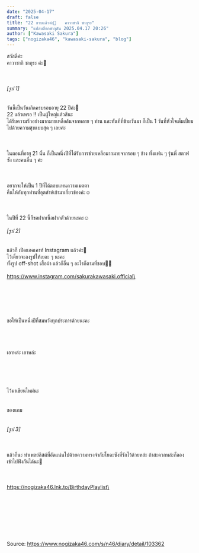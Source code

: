 ```yaml
---
date: "2025-04-17"
draft: false
title: "22 ขวบแล้วค่ะ🎂　　คาวาซากิ ซากุระ"
summary: "แปลบล็อกซากุตัน 2025.04.17 20:26"
author: ["Kawasaki Sakura"]
tags: ["nogizaka46", "kawasaki-sakura", "blog"]
---
```


สวัสดีค่ะ\
คาวาซากิ ซากุระ ค่ะ🌸\
\
\
\
_[รูป 1]_\
\
\
วันนี้เป็นวันเกิดครบรอบอายุ 22 ปีค่ะ🎂\
22 แล้วเหรอ !! เป็นผู้ใหญ่แล้วสินะ\
ได้รับความรักอย่างมากมายเหลือล้นจากหลาย ๆ ท่าน และทันทีที่ข้ามวันมา ก็เป็น 1 วันที่หัวใจเต็มเปี่ยมไปด้วยความสุขแบบสุด ๆ เลยค่ะ\
\
\
\
ในตอนที่อายุ 21 นั้น ก็เป็นหนึ่งปีที่ได้รับการช่วยเหลือมากมายจากรอบ ๆ ข้าง ทั้งแฟน ๆ รุ่นพี่ สตาฟซัง และคนอื่น ๆ ค่ะ\
\
\
\
อยากจะให้เป็น 1 ปีที่ได้ตอบแทนความเมตตา\
คืนให้กับทุกท่านที่อุตส่าห์เข้ามาเกี่ยวข้องค่ะ☺︎\
\
\
\
ในปีที่ 22 นี้ก็ขอฝากเนื้อฝากตัวด้วยนะคะ☺️\
\
_[รูป 2]_\
\
\
แล้วก็ เปิดแอคเคาท์ Instagram แล้วค่ะ📸\
ไว้เดี๋ยวจะลงรูปให้เยอะ ๆ นะคะ\
ทั้งรูป off-shot เสื้อผ้า แล้วก็อื่น ๆ อะไรก็ตามที่ชอบ🎀💭\
\
https://www.instagram.com/sakurakawasaki.official\
\
\
\
\
\
\
\
ขอให้เป็นหนึ่งปีที่สมหวังทุกประการด้วยนะคะ\
\
\
\
\
เอาหล่ะ เอาหล่ะ\
\
\
\
\
\
ไว้มาเขียนใหม่นะ\
\
\
ของแถม\
\
\
_[รูป 3]_\
\
\
\
แล้วก็นะ ทำเพลย์ลิสต์ที่อัดแน่นไปด้วยความทรงจำกับโยดะซังที่รักไว้ด้วยหล่ะ ถ้าสะดวกหล่ะก็ลองเข้าไปฟังกันได้นะ💫\
\
\
\
https://nogizaka46.lnk.to/BirthdayPlaylist\
\
\
\
\
\
\
\
\
\
Source: https://www.nogizaka46.com/s/n46/diary/detail/103362
